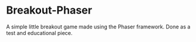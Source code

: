 # Breakout-Phaser
A simple little breakout game made using the Phaser framework. Done as a test and educational piece.
